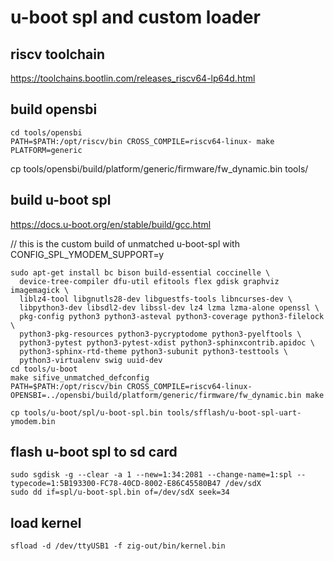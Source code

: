 # u-boot spl and custom loader

## riscv toolchain
https://toolchains.bootlin.com/releases_riscv64-lp64d.html

## build opensbi

```
cd tools/opensbi
PATH=$PATH:/opt/riscv/bin CROSS_COMPILE=riscv64-linux- make PLATFORM=generic
```

cp tools/opensbi/build/platform/generic/firmware/fw_dynamic.bin tools/

## build u-boot spl
https://docs.u-boot.org/en/stable/build/gcc.html

// this is the custom build of unmatched u-boot-spl with CONFIG_SPL_YMODEM_SUPPORT=y

```
sudo apt-get install bc bison build-essential coccinelle \
  device-tree-compiler dfu-util efitools flex gdisk graphviz imagemagick \
  liblz4-tool libgnutls28-dev libguestfs-tools libncurses-dev \
  libpython3-dev libsdl2-dev libssl-dev lz4 lzma lzma-alone openssl \
  pkg-config python3 python3-asteval python3-coverage python3-filelock \
  python3-pkg-resources python3-pycryptodome python3-pyelftools \
  python3-pytest python3-pytest-xdist python3-sphinxcontrib.apidoc \
  python3-sphinx-rtd-theme python3-subunit python3-testtools \
  python3-virtualenv swig uuid-dev
cd tools/u-boot
make sifive_unmatched_defconfig
PATH=$PATH:/opt/riscv/bin CROSS_COMPILE=riscv64-linux- OPENSBI=../opensbi/build/platform/generic/firmware/fw_dynamic.bin make
```

`cp tools/u-boot/spl/u-boot-spl.bin tools/sfflash/u-boot-spl-uart-ymodem.bin`

## flash u-boot spl to sd card

```
sudo sgdisk -g --clear -a 1 --new=1:34:2081 --change-name=1:spl --typecode=1:5B193300-FC78-40CD-8002-E86C45580B47 /dev/sdX
sudo dd if=spl/u-boot-spl.bin of=/dev/sdX seek=34
```

## load kernel

```
sfload -d /dev/ttyUSB1 -f zig-out/bin/kernel.bin
```